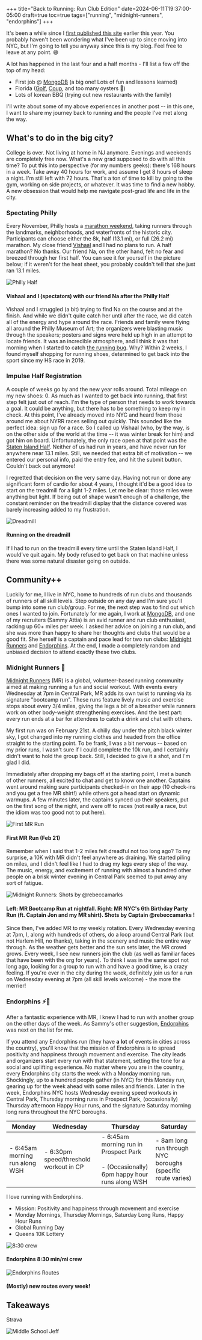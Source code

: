 +++
title="Back to Running: Run Club Edition"
date=2024-06-11T19:37:00-05:00
draft=true
toc=true
tags=["running", "midnight-runners", "endorphins"]
+++

It's been a while since I [first published this site](/blogs/hello-world) earlier this year. You probably haven't been wondering what I've been up to since moving into NYC, but I'm going to tell you anyway since this is my blog. Feel free to leave at any point. :smile:

A lot has happened in the last four and a half months - I'll list a few off the top of my head: 
- First job @ [MongoDB](https://www.mongodb.com/) (a big one! Lots of fun and lessons learned)
- Florida ([Golf](https://admiralscove.net/), [Coup](https://boardgamegeek.com/boardgame/131357/coup), and too many oysters 🤮)
- Lots of korean BBQ (trying out new restaurants with the family)

I'll write about some of my above experiences in another post -- in this one, I want to share my journey back to running and the people I've met along the way.

## What's to do in the big city?

College is over. Not living at home in NJ anymore. Evenings and weekends are completely free now. What's a new grad supposed to do with all this time?  To put this into perspective (for my numbers geeks): there's 168 hours in a week. Take away 40 hours for work, and assume I get 8 hours of sleep a night.  I'm still left with 72 hours.  That's a ton of time to kill by going to the gym, working on side projects, or whatever.  It was time to find a new hobby. A new obsession that would help me navigate post-grad life and life in the city.

### Spectating Philly

Every November, Philly hosts a [marathon weekend](https://www.philadelphiamarathon.com/), taking runners through the landmarks, neighborhoods, and waterfronts of the historic city.  Participants can choose either the 8k, half (13.1 mi), or full (26.2 mi) marathon.  My close friend [Vishaal](https://vishaalpkumar.github.io/) and I had no plans to run. A half marathon? No thanks.  Our friend Na, on the other hand, felt no fear and breezed through her first half.  You can see it for yourself in the picture below; if it weren't for the heat sheet, you probably couldn't tell that she just ran 13.1 miles.

![Philly Half](/images/blogs/run-clubs/philly-half.png)
#### Vishaal and I (spectators) with our friend Na after the Philly Half

Vishaal and I struggled (a bit) trying to find Na on the course and at the finish.  And while we didn't quite catch her until after the race, we did catch all of the energy and hype around the race.  Friends and family were flying all around the Philly Museum of Art; the organizers were blasting music through the speakers; posters and signs were held up high in an attempt to locate friends.  It was an incredible atmosphere, and I think it was that morning when I started to catch [the running bug](https://www.therunningmate.run/how-to-catch-running-bug/).  Why?  Within 2 weeks, I found myself shopping for running shoes, determined to get back into the sport since my HS race in 2019.

### Impulse Half Registration

A couple of weeks go by and the new year rolls around. Total mileage on my new shoes: 0.  As much as I wanted to get back into running, that first step felt just out of reach.  I'm the type of person that needs to work towards a goal.  It could be anything, but there has to be something to keep my in check.  At this point, I've already moved into NYC and heard from those around me about NYRR races selling out quickly.  This sounded like the perfect idea: sign up for a race.  So I called up Vishaal (who, by the way, is on the other side of the world at the time -- it was winter break for him) and got him on board.  Unfortunately, the only race open at that point was the [Staten Island Half](https://www.nyrr.org/races/nyrrstatenislandhalf).  Neither of us had run in years, and have never run for anywhere near 13.1 miles.  Still, we needed that extra bit of motivation -- we entered our personal info, paid the entry fee, and hit the submit button.  Couldn't back out anymore!

I regretted that decision on the very same day. Having not run or done any significant form of cardio for about 4 years, I thought it'd be a good idea to start on the treadmill for a light 1-2 miles.  Let me be clear: those miles were anything but light.  If being out of shape wasn't enough of a challenge, the constant reminder on the treadmill display that the distance covered was barely increasing added to my frustration.  

![Dreadmill](/images/blogs/run-clubs/dreadmill.jpg)
#### Running on the dreadmill

If I had to run on the treadmill every time until the Staten Island Half, I would've quit again. My body refused to get back on that machine unless there was some natural disaster going on outside.

## Community++

Luckily for me, I live in NYC, home to hundreds of run clubs and thousands of runners of all skill levels.  Step outside on any day and I'm sure you'll bump into some run club/group.  For me, the next step was to find out which ones I wanted to join. Fortunately for me again, I work at [MongoDB](https://www.mongodb.com/), and one of my recruiters (Sammy Attia) is an avid runner and run club enthusiast, racking up 60+ miles per week.  I asked her advice on joining a run club, and she was more than happy to share her thoughts and clubs that would be a good fit.  She herself is a captain and pace lead for two run clubs: [Midnight Runners](https://www.midnightrunners.com/cities/new-york) and [Endorphins](https://www.endorphinsrunning.com/).  At the end, I made a completely random and unbiased decision to attend exactly these two clubs.

### Midnight Runners 🖤

[Midnight Runners](https://www.midnightrunners.com/) (MR) is a global, volunteer-based running community aimed at making running a fun and social workout.  With events every Wednesday at 7pm in Central Park, MR adds its own twist to running via its signature "bootcamp run".  These runs feature lively music and exercise stops about every 3/4 miles, giving the legs a bit of a breather while runners work on other body-weight strengthening exercises. And the best part: every run ends at a bar for attendees to catch a drink and chat with others.

My first run was on February 21st.  A chilly day under the pitch black winter sky, I got changed into my running clothes and headed from the office straight to the starting point.  To be frank, I was a bit nervous -- based on my prior runs, I wasn't sure if I could complete the 10k run, and I certainly didn't want to hold the group back.  Still, I decided to give it a shot, and I'm glad I did.

Immediately after dropping my bags off at the starting point, I met a bunch of other runners, all excited to chat and get to know one another.  Captains went around making sure participants checked-in on their app (10 check-ins and you get a free MR shirt!) while others got a head start on dynamic warmups.  A few minutes later, the captains synced up their speakers, put on the first song of the night, and were off to races (not really a race, but the idiom was too good not to put here). 

![First MR Run](/images/blogs/run-clubs/first-MR.JPG)
#### First MR Run (Feb 21)

Remember when I said that 1-2 miles felt dreadful not too long ago?  To my surprise, a 10K with MR didn't feel anywhere as draining. We started piling on miles, and I didn't feel like I had to drag my legs every step of the way.  The music, energy, and excitement of running with almost a hundred other people on a brisk winter evening in Central Park seemed to put away any sort of fatigue. 

![Midnight Runners: Shots by @rebeccamarks](/images/blogs/run-clubs/MR-merged.jpg)
#### Left: MR Bootcamp Run at nightfall. Right: MR NYC's 6th Birthday Party Run (ft. Captain Jon and my MR shirt). Shots by Captain @rebeccamarks !

Since then, I've added MR to my weekly rotation.  Every Wednesday evening at 7pm, I, along with hundreds of others, do a loop around Central Park (but not Harlem Hill, no thanks), taking in the scenery and music the entire way through.  As the weather gets better and the sun sets later, the MR crowd grows.  Every week, I see new runners join the club (as well as familiar faces that have been with the org for years).  To think I was in the same spot not long ago, looking for a group to run with and have a good time, is a crazy feeling.  If you're ever in the city during the week, definitely join us for a run on Wednesday evening at 7pm (all skill levels welcome) - the more the merrier!

### Endorphins ⚡💙

After a fantastic experience with MR, I knew I had to run with another group on the other days of the week.  As Sammy's other suggestion, [Endorphins](https://www.endorphinsrunning.com/) was next on the list for me.

If you attend any Endorphins run (they have **a lot** of events in cities across the country), you'll know that the mission of Endorphins is to spread positivity and happiness through movement and exercise.  The city leads and organizers start every run with that statement, setting the tone for a social and uplifting experience.  No matter where you are in the country, every Endorphins city starts the week with a Monday morning run.  Shockingly, up to a hundred people gather (in NYC) for this Monday run, gearing up for the week ahead with some miles and friends. Later in the week, Endorphins NYC hosts Wednesday evening speed workouts in Central Park, Thursday morning runs in Prospect Park, (occasionally) Thursday afternoon Happy Hour runs, and the signature Saturday morning long runs throughout the NYC boroughs.


| **Monday** | **Wednesday** | **Thursday** | **Saturday** |
|---|---|---|---|
| - 6:45am morning run along WSH | - 6:30pm speed/threshold workout in CP | - 6:45am morning run in Prospect Park <br><br>- (Occasionally) 6pm happy hour runs along WSH | - 8am long run through NYC boroughs (specific route varies) |

I love running with Endorphins.

- Mission: Positivity and happiness through movement and exercise
- Monday Mornings, Thursday Mornings, Saturday Long Runs, Happy Hour Runs
- Global Running Day
- Queens 10K Lottery

![8:30 crew](/images/blogs/run-clubs/endorphins-eight-thirty.jpg)
#### **Endorphins 8:30 min/mi crew**

![Endorphins Routes](/images/blogs/run-clubs/endorphins.jpg)
#### **(Mostly) new routes every week!**

## Takeaways

Strava

![Middle School Jeff](/images/blogs/run-clubs/baby-jeff.PNG)